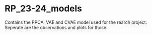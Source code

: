 # RP_23-24_models
Contains the PPCA, VAE and CVAE model used for the rearch project. Seperate are the observations and plots for those. 
